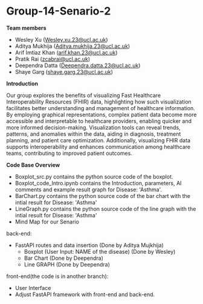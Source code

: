# Group-14-Senario-2

**Team members**
- Wesley Xu (Wesley.xu.23@ucl.ac.uk)
- Aditya Mukhija (Aditya.mukhija.23@ucl.ac.uk)
- Arif Imtiaz Khan (arif.khan.23@ucl.ac.uk)
- Pratik Rai (zcabrai@ucl.ac.uk)
- Deependra Datta (Deependra.datta.23@ucl.ac.uk)
- Shaye Garg (shaye.garg.23@ucl.ac.uk)


**Introduction**

Our group explores the benefits of visualizing Fast Healthcare Interoperability Resources (FHIR) data, highlighting how such visualization facilitates better understanding and management of healthcare information. By employing graphical representations, complex patient data become more accessible and interpretable to healthcare providers, enabling quicker and more informed decision-making. Visualization tools can reveal trends, patterns, and anomalies within the data, aiding in diagnosis, treatment planning, and patient care optimization. Additionally, visualizing FHIR data supports interoperability and enhances communication among healthcare teams, contributing to improved patient outcomes.


**Code Base Overview**
- Boxplot_src.py contains the python source code of the boxplot.
- Boxplot_code_Intro.ipynb contains the Introduction, parameters, AI comments and example result graph for Disease: 'Asthma'.
- BarChart.py contains the python source code of the bar chart with the intial result for Disease: 'Asthma'
- LineGraph.py contains the python source code of the line graph with the intial result for Disease: 'Asthma'
- Mind Map for our Senario


 back-end: 
  - FastAPI routes and data insertion (Done by Aditya Mujkhija)
    - Boxplot (User Input: NAME of the disease) (Done by Wesley)
    - Bar Chart (Done by Deependra)
    - Line GRAPH (Done by Deependra)

 front-end(the code is in another branch):
  - User Interface
  - Adjust FastAPI framework with front-end and back-end.
